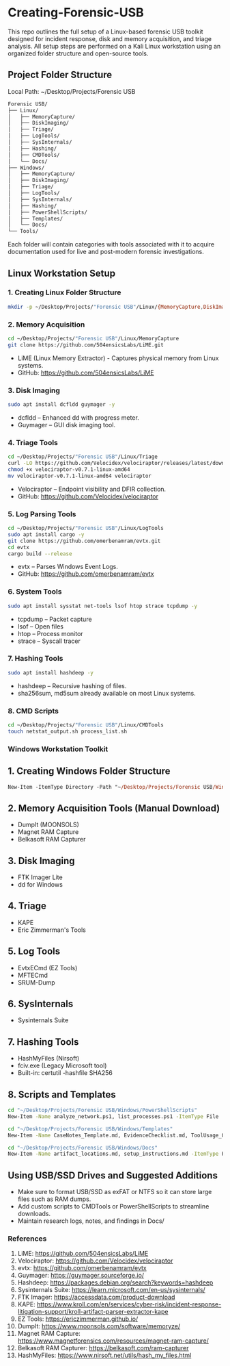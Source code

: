 # Creating-Forensic-USB
This repo outlines the full setup of a Linux-based forensic USB toolkit designed for incident response, disk and memory acquisition, and triage analysis. All setup steps are performed on a Kali Linux workstation using an organized folder structure and open-source tools.

<h2>Project Folder Structure</h2>

  Local Path: ~/Desktop/Projects/Forensic USB
  
  ```bash
Forensic USB/
├── Linux/
│   ├── MemoryCapture/
│   ├── DiskImaging/
│   ├── Triage/
│   ├── LogTools/
│   ├── SysInternals/
│   ├── Hashing/
│   ├── CMDTools/
│   └── Docs/
├── Windows/
│   ├── MemoryCapture/
│   ├── DiskImaging/
│   ├── Triage/
│   ├── LogTools/
│   ├── SysInternals/
│   ├── Hashing/
│   ├── PowerShellScripts/
│   ├── Templates/
│   └── Docs/
└── Tools/
  ```
Each folder will contain categories with tools associated with it to acquire documentation used for live and post-modern forensic investigations.

<h2>Linux Workstation Setup</h2>

<h3>1. Creating Linux Folder Structure</h3>

  ```bash
  mkdir -p ~/Desktop/Projects/"Forensic USB"/Linux/{MemoryCapture,DiskImaging,Triage,LogTools,SysInternals,Hashing,CMDTools,Docs}
  ```

<h3>2. Memory Acquisition</h3>

  ```bash
  cd ~/Desktop/Projects/"Forensic USB"/Linux/MemoryCapture
  git clone https://github.com/504ensicsLabs/LiME.git
  ```
- LiME (Linux Memory Extractor) - Captures physical memory from Linux systems.
- GitHub: https://github.com/504ensicsLabs/LiME
  
<h3>3. Disk Imaging</h3>

  ```bash
  sudo apt install dcfldd guymager -y
  ```
- dcfldd – Enhanced dd with progress meter.
- Guymager – GUI disk imaging tool.
  
<h3>4. Triage Tools</h3>

  ```bash
  cd ~/Desktop/Projects/"Forensic USB"/Linux/Triage
  curl -LO https://github.com/Velocidex/velociraptor/releases/latest/download/velociraptor-v0.7.1-linux-amd64
  chmod +x velociraptor-v0.7.1-linux-amd64
  mv velociraptor-v0.7.1-linux-amd64 velociraptor
  ```

- Velociraptor – Endpoint visibility and DFIR collection.
- GitHub: https://github.com/Velocidex/velociraptor
  
<h3>5. Log Parsing Tools</h3>

  ```bash
  cd ~/Desktop/Projects/"Forensic USB"/Linux/LogTools
  sudo apt install cargo -y
  git clone https://github.com/omerbenamram/evtx.git
  cd evtx
  cargo build --release
  ```

- evtx – Parses Windows Event Logs.
- GitHub: https://github.com/omerbenamram/evtx
  
<h3>6. System Tools</h3>

  ```bash
  sudo apt install sysstat net-tools lsof htop strace tcpdump -y
  ```

- tcpdump – Packet capture
- lsof – Open files
- htop – Process monitor
- strace – Syscall tracer
  
<h3>7. Hashing Tools</h3>

  ```bash
  sudo apt install hashdeep -y
  ```

- hashdeep – Recursive hashing of files.
- sha256sum, md5sum already available on most Linux systems.
  
<h3>8. CMD Scripts</h3>

  ```bash
  cd ~/Desktop/Projects/"Forensic USB"/Linux/CMDTools
  touch netstat_output.sh process_list.sh
  ```

<h3>Windows Workstation Toolkit</h3>

<h2>1. Creating Windows Folder Structure</h2>

  ```ps
  New-Item -ItemType Directory -Path "~/Desktop/Projects/Forensic USB/Windows" -Name "MemoryCapture","DiskImaging","Triage","LogTools","SysInternals","Hashing","PowerShellScripts","Templates","Docs"
  ```

<h2>2. Memory Acquisition Tools (Manual Download)</h2>

  - DumpIt (MOONSOLS)
  - Magnet RAM Capture
  - Belkasoft RAM Capturer

<h2>3. Disk Imaging</h2>

  - FTK Imager Lite
  - dd for Windows

<h2>4. Triage</h2>

  - KAPE
  - Eric Zimmerman's Tools

<h2>5. Log Tools</h2>
  
  - EvtxECmd (EZ Tools)
  - MFTECmd
  - SRUM-Dump

<h2>6. SysInternals</h2>

  - Sysinternals Suite

<h2>7. Hashing Tools</h2>

  - HashMyFiles (Nirsoft)
  - fciv.exe (Legacy Microsoft tool)
  - Built-in: certutil -hashfile <filename> SHA256

<h2>8. Scripts and Templates</h2>

  ```bash
  cd "~/Desktop/Projects/Forensic USB/Windows/PowerShellScripts"
  New-Item -Name analyze_network.ps1, list_processes.ps1 -ItemType File
  
  cd "~/Desktop/Projects/Forensic USB/Windows/Templates"
  New-Item -Name CaseNotes_Template.md, EvidenceChecklist.md, ToolUsage_QuickCommands.md -ItemType File
  
  cd "~/Desktop/Projects/Forensic USB/Windows/Docs"
  New-Item -Name artifact_locations.md, setup_instructions.md -ItemType File
  ```

<h2>Using USB/SSD Drives and Suggested Additions</h2>

- Make sure to format USB/SSD as exFAT or NTFS so it can store large files such as RAM dumps.
- Add custom scripts to CMDTools or PowerShellScripts to streamline downloads.
- Maintain research logs, notes, and findings in Docs/

<h3>References</h3>

  1. LiME: https://github.com/504ensicsLabs/LiME
  2. Velociraptor: https://github.com/Velocidex/velociraptor
  3. evtx: https://github.com/omerbenamram/evtx
  4. Guymager: https://guymager.sourceforge.io/
  5. Hashdeep: https://packages.debian.org/search?keywords=hashdeep
  6. Sysinternals Suite: https://learn.microsoft.com/en-us/sysinternals/
  7. FTK Imager: https://accessdata.com/product-download
  8. KAPE: https://www.kroll.com/en/services/cyber-risk/incident-response-litigation-support/kroll-artifact-parser-extractor-kape
  9. EZ Tools: https://ericzimmerman.github.io/
  10. DumpIt: https://www.moonsols.com/software/memoryze/
  11. Magnet RAM Capture: https://www.magnetforensics.com/resources/magnet-ram-capture/
  12. Belkasoft RAM Capturer: https://belkasoft.com/ram-capturer
  13. HashMyFiles: https://www.nirsoft.net/utils/hash_my_files.html






  
